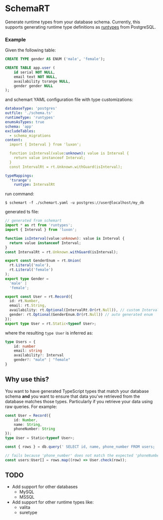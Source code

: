 SchemaRT
========

Generate runtime types from your database schema. Currently, this supports generating runtime type definitions as [runtypes](https://github.com/pelotom/runtypes) from PostgreSQL.

### Example
Given the following table:
```sql
CREATE TYPE gender AS ENUM ('male', 'female');

CREATE TABLE app.user (
    id serial NOT NULL,
    email text NOT NULL,
    availability tsrange NULL,
    gender gender NULL
);
```

and schemart YAML configuration file with type customizations:
```yaml
databaseType: 'postgres'
outfile: './schema.ts'
runtimeType: 'runtypes'
enumsAsTypes: true
schema: 'app'
excludeTables:
  - schema_migrations
content:
  import { Interval } from 'luxon';

  function isInterval(value:unknown): value is Interval {
    return value instanceof Interval;
  }
  const IntervalRt = rt.Unknown.withGuard(isInterval);

typeMappings:
  'tsrange':
    runtype: IntervalRt
```

run command:
```
$ schemart -f ./schemart.yaml -u postgres://user@localhost/my_db
```

generated ts file:
```typescript
// generated from schemart
import * as rt from 'runtypes';
import { Interval } from 'luxon';

function isInterval(value:unknown): value is Interval {
  return value instanceof Interval;
}
const IntervalRt = rt.Unknown.withGuard(isInterval);

export const GenderEnum = rt.Union(
  rt.Literal('male'),
  rt.Literal('female')
);
export type Gender = 
  'male' |
  'female';

export const User = rt.Record({
  id: rt.Number,
  email: rt.String,
  availability: rt.Optional(IntervalRt.Or(rt.Null)), // custom Interval type
  gender: rt.Optional(GenderEnum.Or(rt.Null)) // auto generated enum
});
export type User = rt.Static<typeof User>;
```

where the resulting `type User` is inferred as:
```typescript
type Users = {
    id: number
    email: string
    availability?: Interval
    gender?: "male" | "female"
}
```

## Why use this?

You want to have generated TypeScript types that match your database schema **and** you want to ensure that data you've retrieved from the database matches those types. Particularly if you retrieve your data using raw queries.  For example:

```typescript
const User = Record({
    id: Number,
    name: String,
    phoneNumber: String
});
type User = Static<typeof User>;

const { rows } = db.query(' SELECT id, name, phone_number FROM users; ')

// fails because 'phone_number' does not match the expected 'phoneNumber' field in User.
const users:User[] = rows.map((row) => User.check(row));
```


<!--
[![oclif](https://img.shields.io/badge/cli-oclif-brightgreen.svg)](https://oclif.io)
[![Version](https://img.shields.io/npm/v/schemart.svg)](https://npmjs.org/package/schemart)
[![Downloads/week](https://img.shields.io/npm/dw/schemart.svg)](https://npmjs.org/package/schemart)
[![License](https://img.shields.io/npm/l/schemart.svg)](https://github.com/codemariner/schemart/blob/master/package.json)
-->

## TODO
- Add support for other databases
  - MySQL
  - MSSQL
- Add support for other runtime types like:
  - valita
  - suretype
